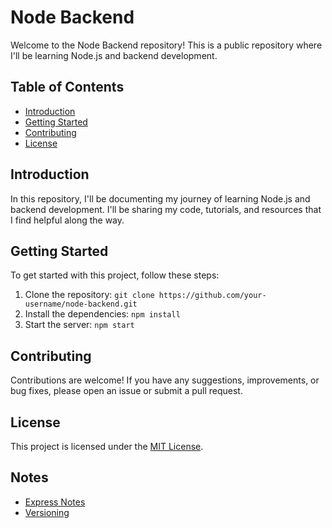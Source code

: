 # Node Backend

Welcome to the Node Backend repository! This is a public repository where I'll be learning Node.js and backend development.

## Table of Contents

- [Introduction](#introduction)
- [Getting Started](#getting-started)
- [Contributing](#contributing)
- [License](#license)

## Introduction

In this repository, I'll be documenting my journey of learning Node.js and backend development. I'll be sharing my code, tutorials, and resources that I find helpful along the way.

## Getting Started

To get started with this project, follow these steps:

1. Clone the repository: `git clone https://github.com/your-username/node-backend.git`
2. Install the dependencies: `npm install`
3. Start the server: `npm start`

## Contributing

Contributions are welcome! If you have any suggestions, improvements, or bug fixes, please open an issue or submit a pull request.

## License

This project is licensed under the [MIT License](LICENSE).


## Notes

- [Express Notes](./basics/notes/Express.md)
- [Versioning](./basics/notes/Versioning.md)

